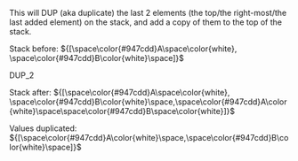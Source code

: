 This will DUP (aka duplicate) the last 2 elements (the top/the right-most/the last added element) on the stack, and add a copy of them to the top of the stack.

Stack before:
${[\space\color{#947cdd}A\space\color{white}, \space\color{#947cdd}B\color{white}\space]}$

DUP_2

Stack after:
${[\space\color{#947cdd}A\space\color{white}, \space\color{#947cdd}B\color{white}\space,\space\color{#947cdd}A\color{white}\space\space\color{#947cdd}B\space\color{white}]}$

Values duplicated:
${[\space\color{#947cdd}A\color{white}\space,\space\color{#947cdd}B\color{white}\space]}$
